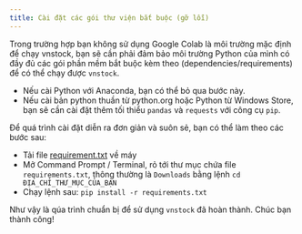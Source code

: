 ```yaml
---
title: Cài đặt các gói thư viện bắt buộc (gỡ lỗi)
---
```


Trong trường hợp bạn không sử dụng Google Colab là môi trường mặc định để chạy vnstock, bạn sẽ cần phải đảm bảo môi trường Python của mình có đầy đủ các gói phần mềm bắt buộc kèm theo (dependencies/requirements) để có thể chạy được `vnstock`. 
- Nếu cài Python với Anaconda, bạn có thể bỏ qua bước này.
- Nếu cài bản python thuần từ python.org hoặc Python từ Windows Store, bạn sẽ cần cài đặt thêm tối thiểu `pandas` và `requests` với công cụ `pip`.

Để quá trình cài đặt diễn ra đơn giản và suôn sẻ, bạn có thể làm theo các bước sau:
- Tải file [requirement.txt](https://github.com/thinh-vu/vnstock/blob/beta/requirements.txt) về máy
-  Mở Command Prompt / Terminal, rỏ tới thư mục chứa file `requirements.txt`, thông thường là `Downloads` bằng lệnh `cd  ĐỊA_CHỈ_THƯ_MỤC_CỦA_BẠN`
-  Chạy lệnh sau: `pip install -r requirements.txt`

Như vậy là qúa trình chuẩn bị để sử dụng `vnstock` đã hoàn thành. Chúc bạn thành công!